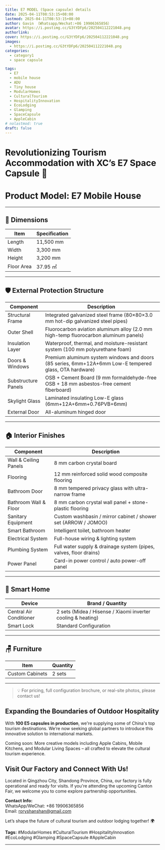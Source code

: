 ```yaml
---
title: E7 MODEL (Space capsule) details
date: 2025-04-11T08:53:15+08:00
lastmod: 2025-04-11T08:53:15+08:00
author: Gavin （Whatsapp/Wechat:+86 19906365856）
avatar: https://i.postimg.cc/G3tYDFp6/202504112221048.png
authorlink: 
cover: https://i.postimg.cc/G3tYDFp6/202504112221048.png
images:
  - https://i.postimg.cc/G3tYDFp6/202504112221048.png
categories:
  - category1
  - space capsule

tags:
  - E7
  - mobile house
  - ADU
  - Tiny house
  - ModularHomes 
  - CulturalTourism
  - HospitalityInnovation
  - EcoLodging
  - Glamping 
  - SpaceCapsule 
  - AppleCabin
# nolastmod: true
draft: false
---
```

<!--more-->

# Revolutionizing Tourism Accommodation with XC’s E7 Space Capsule 🚀

# Product Model: E7 Mobile House

---

## 📐 Dimensions

| Item         | Specification |
|--------------|---------------|
| Length       | 11,500 mm     |
| Width        | 3,300 mm      |
| Height       | 3,200 mm      |
| Floor Area   | 37.95 ㎡      |

---

## 🛡️ External Protection Structure

| Component         | Description |
|------------------|-------------|
| Structural Frame  | Integrated galvanized steel frame (80×80×3.0 mm hot-dip galvanized steel pipes) |
| Outer Shell       | Fluorocarbon aviation aluminum alloy (2.0 mm high-temp fluorocarbon aluminum panels) |
| Insulation Layer  | Waterproof, thermal, and moisture-resistant system (100 mm polyurethane foam) |
| Doors & Windows   | Premium aluminum system windows and doors (85 series, 6mm+12A+6mm Low-E tempered glass, OTA hardware) |
| Substructure Panels | OSB + Cement Board (9 mm formaldehyde-free OSB + 18 mm asbestos-free cement fiberboard) |
| Skylight Glass    | Laminated insulating Low-E glass (6mm+12A+6mm+0.76PVB+6mm) |
| External Door     | All-aluminum hinged door |

---

## 🏠 Interior Finishes

| Component         | Description |
|------------------|-------------|
| Wall & Ceiling Panels | 8 mm carbon crystal board |
| Flooring          | 12 mm reinforced solid wood composite flooring |
| Bathroom Door     | 8 mm tempered privacy glass with ultra-narrow frame |
| Bathroom Wall & Floor | 8 mm carbon crystal wall panel + stone-plastic flooring |
| Sanitary Equipment | Custom washbasin / mirror cabinet / shower set (ARROW / JOMOO) |
| Smart Bathroom    | Intelligent toilet, bathroom heater |
| Electrical System | Full-house wiring & lighting system |
| Plumbing System   | Full water supply & drainage system (pipes, valves, floor drains) |
| Power Panel       | Card-in power control / auto power-off panel |

---

## 🧠 Smart Home

| Device           | Brand / Quantity |
|------------------|------------------|
| Central Air Conditioner | 2 sets (Midea / Hisense / Xiaomi inverter cooling & heating) |
| Smart Lock       | Standard Configuration |

---

## 🪑 Furniture

| Item            | Quantity |
|-----------------|----------|
| Custom Cabinets | 2 sets   |

---

> 💡 For pricing, full configuration brochure, or real-site photos, please contact us!

## Expanding the Boundaries of Outdoor Hospitality

With **100 E5 capsules in production**, we're supplying some of China's top tourism destinations. We’re now seeking global partners to introduce this innovative solution to international markets.

Coming soon: More creative models including Apple Cabins, Mobile Kitchens, and Modular Living Spaces – all crafted to elevate the cultural tourism experience.

## Visit Our Factory and Connect With Us!

Located in Qingzhou City, Shandong Province, China, our factory is fully operational and ready for visits. If you're attending the upcoming Canton Fair, we welcome you to come explore partnership opportunities.

**Contact Info:**  
WhatsApp/WeChat: +86 19906365856  
Email: roryshanshan@gmail.com

Let’s shape the future of cultural tourism and outdoor lodging together! 🌍

**Tags:** #ModularHomes #CulturalTourism #HospitalityInnovation #EcoLodging #Glamping #SpaceCapsule #AppleCabin

---
